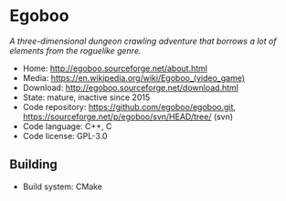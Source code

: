 # Egoboo

_A three-dimensional dungeon crawling adventure that borrows a lot of elements from the roguelike genre._

- Home: http://egoboo.sourceforge.net/about.html
- Media: <https://en.wikipedia.org/wiki/Egoboo_(video_game)>
- Download: http://egoboo.sourceforge.net/download.html
- State: mature, inactive since 2015
- Code repository: https://github.com/egoboo/egoboo.git, https://sourceforge.net/p/egoboo/svn/HEAD/tree/ (svn)
- Code language: C++, C
- Code license: GPL-3.0

## Building

- Build system: CMake

